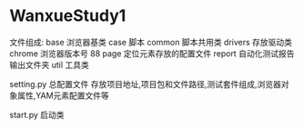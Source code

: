 # WanxueStudy1
 
文件组成:
base       浏览器基类
case       脚本
common     脚本共用类
drivers    存放驱动类   chrome 浏览器版本号 88
page       定位元素存放的配置文件
report     自动化测试报告输出文件夹
util       工具类

setting.py  总配置文件
  存放项目地址,项目包和文件路径,测试套件组成,浏览器对象属性,YAM元素配置文件等

start.py    启动类
  
